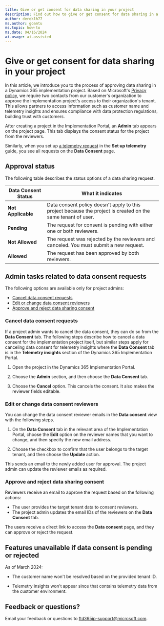 ```yaml
---
title: Give or get consent for data sharing in your project
description: Find out how to give or get consent for data sharing in a Dynamics 365 implementation project and what features depend on it.
author: dereklh77
ms.author: goantu
ms.topic: how-to
ms.date: 04/16/2024
ai-usage: ai-assisted
---
```


# Give or get consent for data sharing in your project

In this article, we introduce you to the process of approving data sharing in a Dynamics 365 implementation project. Based on Microsoft's [Privacy policy](https://privacy.microsoft.com/privacystatement), we require two contacts from our customer's organization to approve the implementation project's access to their organization's tenant. This allows partners to access information such as customer name and telemetry insights and ensures compliance with data protection regulations, building trust with customers.

After creating a project in the Implementation Portal, an **Admin** tab appears on the project page. This tab displays the consent status for the project from the reviewers.  

Similarly, when you set up [a telemetry request](telemetry-insights.md) in the **Set up telemetry** guide, you see all requests on the **Data Consent** page.  

## Approval status

The following table describes the status options of a data sharing request.

| **Data Consent Status** | **What it indicates** |
|-------------------------|-------------------------|
| **Not Applicable** | Data consent policy doesn't apply to this project because the project is created on the same tenant of user. |
| **Pending** | The request for consent is pending with either one or both reviewers. |
| **Not Allowed** | The request was rejected by the reviewers and canceled. You must submit a new request. |
| **Allowed** | The request has been approved by both reviewers. |

## Admin tasks related to data consent requests

The following options are available only for project admins:

- [Cancel data consent requests](#cancel-data-consent-requests)  
- [Edit or change data consent reviewers](#edit-or-change-data-consent-reviewers)  
- [Approve and reject data sharing consent](#approve-and-reject-data-sharing-consent)  

### Cancel data consent requests

If a project admin wants to cancel the data consent, they can do so from the **Data Consent** tab. The following steps describe how to cancel a data consent for the implementation project itself, but similar steps apply for canceling data consent for telemetry insights where the **Data Consent** tab is in the **Telemetry insights** section of the Dynamics 365 Implementation Portal.  

1. Open the project in the Dynamics 365 Implementation Portal.

2. Choose the **Admin** section, and then choose the **Data Consent** tab.

3. Choose the **Cancel** option. This cancels the consent. It also makes the reviewer fields editable.

### Edit or change data consent reviewers

You can change the data consent reviewer emails in the **Data consent** view with the following steps.

1. On the **Data Consent** tab in the relevant area of the Implementation Portal, choose the **Edit** option on the reviewer names that you want to change, and then specify the new email address.  

2. Choose the checkbox to confirm that the user belongs to the target tenant, and then choose the **Update** action.

This sends an email to the newly added user for approval. The project admin can update the reviewer emails as required.

### Approve and reject data sharing consent

Reviewers receive an email to approve the request based on the following actions:

- The user provides the target tenant data to consent reviewers.
- The project admin updates the email IDs of the reviewers on the **Data Consent** tab.

The users receive a direct link to access the **Data consent** page, and they can approve or reject the request.

## Features unavailable if data consent is pending or rejected

As of March 2024:

- The customer name won't be resolved based on the provided tenant ID.

- Telemetry insights won't appear since that contains telemetry data from the customer environment.

## Feedback or questions?

Email your feedback or questions to [ftd365ip-support@microsoft.com](mailto:ftd365ip-support@microsoft.com).  
